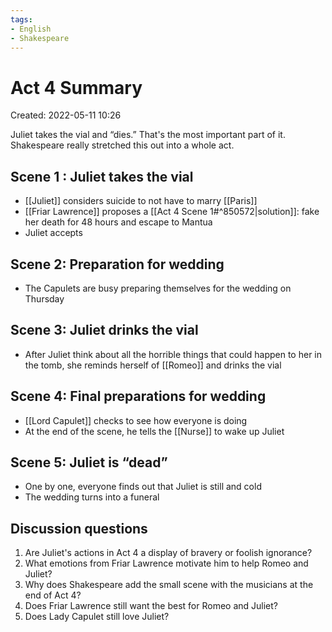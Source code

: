 ```yaml
---
tags:
- English
- Shakespeare
---
```

# Act 4 Summary 
Created: 2022-05-11 10:26  

Juliet takes the vial and “dies.” That's the most important part of it. Shakespeare really stretched this out into a whole act. 

## Scene 1 : Juliet takes the vial 
- [[Juliet]] considers suicide to not have to marry [[Paris]] 
- [[Friar Lawrence]] proposes a [[Act 4 Scene 1#^850572|solution]]: fake her death for 48 hours and escape to Mantua 
- Juliet accepts 

## Scene 2: Preparation for wedding 
- The Capulets are busy preparing themselves for the wedding on Thursday 

## Scene 3: Juliet drinks the vial 
- After Juliet think about all the horrible things that could happen to her in the tomb, she reminds herself of [[Romeo]] and drinks the vial 

## Scene 4: Final preparations for wedding 
- [[Lord Capulet]] checks to see how everyone is doing 
- At the end of the scene, he tells the [[Nurse]] to wake up Juliet 

## Scene 5: Juliet is “dead” 
- One by one, everyone finds out that Juliet is still and cold 
- The wedding turns into a funeral 

## Discussion questions 
1. Are Juliet's actions in Act 4 a display of bravery or foolish ignorance? 
2. What emotions from Friar Lawrence motivate him to help Romeo and Juliet? 
4. Why does Shakespeare add the small scene with the musicians at the end of Act 4? 
5. Does Friar Lawrence still want the best for Romeo and Juliet? 
6. Does Lady Capulet still love Juliet? 